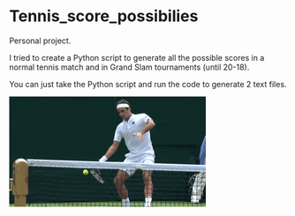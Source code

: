 # Tennis_score_possibilies

Personal project.

I tried to create a Python script to generate all the possible scores in a normal tennis match and in Grand Slam tournaments (until 20-18).

You can just take the Python script and run the code to generate 2 text files.

![](Federer.gif)
